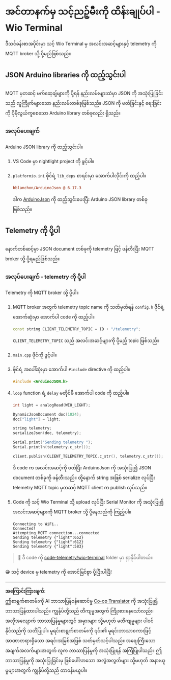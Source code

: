 <!--
CO_OP_TRANSLATOR_METADATA:
{
  "original_hash": "4bcc29fe2b65e56eada83d2476279227",
  "translation_date": "2025-08-28T17:13:35+00:00",
  "source_file": "1-getting-started/lessons/4-connect-internet/wio-terminal-telemetry.md",
  "language_code": "my"
}
-->
# အင်တာနက်မှ သင့်ညဉ့်မီးကို ထိန်းချုပ်ပါ - Wio Terminal

ဒီသင်ခန်းစာအပိုင်းမှာ သင့် Wio Terminal မှ အလင်းအဆင့်များနှင့် telemetry ကို MQTT broker သို့ ပို့မည်ဖြစ်သည်။

## JSON Arduino libraries ကို ထည့်သွင်းပါ

MQTT မှတဆင့် မက်ဆေ့ချ်များကို ပို့ရန် နည်းလမ်းများထဲမှာ JSON ကို အသုံးပြုခြင်းသည် လူကြိုက်များသော နည်းလမ်းတစ်ခုဖြစ်သည်။ JSON ကို ဖတ်ခြင်းနှင့် ရေးခြင်းကို ပိုမိုလွယ်ကူစေသော Arduino library တစ်ခုလည်း ရှိသည်။

### အလုပ်ပေးချက်

Arduino JSON library ကို ထည့်သွင်းပါ။

1. VS Code မှာ nightlight project ကို ဖွင့်ပါ။

1. `platformio.ini` ဖိုင်ရဲ့ `lib_deps` စာရင်းမှာ အောက်ပါလိုင်းကို ထည့်ပါ။

    ```ini
    bblanchon/ArduinoJson @ 6.17.3
    ```

    ဒါက [ArduinoJson](https://arduinojson.org) ကို ထည့်သွင်းပေးပြီး Arduino JSON library တစ်ခုဖြစ်သည်။

## Telemetry ကို ပို့ပါ

နောက်တစ်ဆင့်မှာ JSON document တစ်ခုကို telemetry ဖြင့် ဖန်တီးပြီး MQTT broker သို့ ပို့ရမည်ဖြစ်သည်။

### အလုပ်ပေးချက် - telemetry ကို ပို့ပါ

Telemetry ကို MQTT broker သို့ ပို့ပါ။

1. MQTT broker အတွက် telemetry topic name ကို သတ်မှတ်ရန် `config.h` ဖိုင်ရဲ့ အောက်ဆုံးမှာ အောက်ပါ code ကို ထည့်ပါ။

    ```cpp
    const string CLIENT_TELEMETRY_TOPIC = ID + "/telemetry";
    ```

    `CLIENT_TELEMETRY_TOPIC` သည် အလင်းအဆင့်များကို ပို့မည့် topic ဖြစ်သည်။

1. `main.cpp` ဖိုင်ကို ဖွင့်ပါ။

1. ဖိုင်ရဲ့ အပေါ်ဆုံးမှာ အောက်ပါ `#include` directive ကို ထည့်ပါ။

    ```cpp
    #include <ArduinoJSON.h>
    ```

1. `loop` function ရဲ့ `delay` မတိုင်မီ အောက်ပါ code ကို ထည့်ပါ။

    ```cpp
    int light = analogRead(WIO_LIGHT);

    DynamicJsonDocument doc(1024);
    doc["light"] = light;

    string telemetry;
    serializeJson(doc, telemetry);

    Serial.print("Sending telemetry ");
    Serial.println(telemetry.c_str());

    client.publish(CLIENT_TELEMETRY_TOPIC.c_str(), telemetry.c_str());
    ```

    ဒီ code က အလင်းအဆင့်ကို ဖတ်ပြီး ArduinoJson ကို အသုံးပြု၍ JSON document တစ်ခုကို ဖန်တီးသည်။ ထို့နောက် string အဖြစ် serialize လုပ်ပြီး telemetry MQTT topic မှတဆင့် MQTT client က publish လုပ်သည်။

1. Code ကို သင့် Wio Terminal သို့ upload လုပ်ပြီး Serial Monitor ကို အသုံးပြု၍ အလင်းအဆင့်များကို MQTT broker သို့ ပို့နေသည်ကို ကြည့်ပါ။

    ```output
    Connecting to WiFi..
    Connected!
    Attempting MQTT connection...connected
    Sending telemetry {"light":652}
    Sending telemetry {"light":612}
    Sending telemetry {"light":583}
    ```

> 💁 ဒီ code ကို [code-telemetry/wio-terminal](../../../../../1-getting-started/lessons/4-connect-internet/code-telemetry/wio-terminal) folder မှာ ရှာနိုင်ပါတယ်။

😀 သင့် device မှ telemetry ကို အောင်မြင်စွာ ပို့ပြီးပါပြီ!

---

**အကြောင်းကြားချက်**:  
ဤစာရွက်စာတမ်းကို AI ဘာသာပြန်ဝန်ဆောင်မှု [Co-op Translator](https://github.com/Azure/co-op-translator) ကို အသုံးပြု၍ ဘာသာပြန်ထားပါသည်။ ကျွန်ုပ်တို့သည် တိကျမှုအတွက် ကြိုးစားနေသော်လည်း၊ အလိုအလျောက် ဘာသာပြန်မှုများတွင် အမှားများ သို့မဟုတ် မတိကျမှုများ ပါဝင်နိုင်သည်ကို သတိပြုပါ။ မူရင်းစာရွက်စာတမ်းကို ၎င်း၏ မူရင်းဘာသာစကားဖြင့် အာဏာတရားရှိသော အရင်းအမြစ်အဖြစ် သတ်မှတ်သင့်ပါသည်။ အရေးကြီးသော အချက်အလက်များအတွက် လူက ဘာသာပြန်မှုကို အသုံးပြုရန် အကြံပြုပါသည်။ ဤဘာသာပြန်မှုကို အသုံးပြုခြင်းမှ ဖြစ်ပေါ်လာသော အလွဲအလွတ်များ သို့မဟုတ် အနားယူမှုများအတွက် ကျွန်ုပ်တို့သည် တာဝန်မယူပါ။